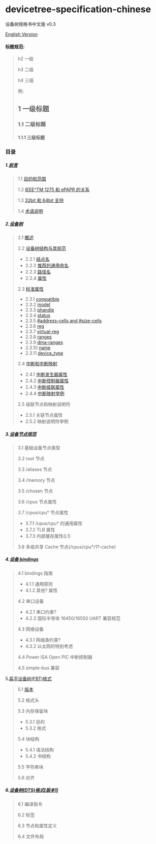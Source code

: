 # devicetree-specification-chinese
设备树规格书中文版 v0.3

[English Version](https://github.com/devicetree-org/devicetree-specification)



#### 标题规范:

> h2 一级
>
> h3 二级
>
> h4 三级
>
> 例:
>
> ## 1 一级标题
>
> ### 1.1 二级标题
>
> #### 1.1.1 三级标题





###  目录

##### 1.[前言](./doc/ch01.md)

> 1.1 [目的和范围](https://github.com/UnknownBugs/devicetree-specification-chinese/blob/main/doc/ch01.md#11%E7%9B%AE%E7%9A%84%E5%92%8C%E5%BA%94%E7%94%A8)
>
> 1.2 [IEEE^TM 1275 和 ePAPR 的关系](https://github.com/UnknownBugs/devicetree-specification-chinese/blob/main/doc/ch01.md#12-ieeetm-1275-%E5%92%8C-epapr%E7%9A%84%E5%85%B3%E7%B3%BB)
>
> 1.3 [32bit 和 64bit 支持](https://github.com/UnknownBugs/devicetree-specification-chinese/blob/main/doc/ch01.md#13-3264%E4%BD%8D%E6%94%AF%E6%8C%81)
>
> 1.4 [术语说明](https://github.com/UnknownBugs/devicetree-specification-chinese/blob/main/doc/ch01.md#14-%E6%9C%AF%E8%AF%AD%E8%AF%B4%E6%98%8E)

##### 2.[设备树](./doc/ch02.md)

> 2.1 [概述](https://github.com/UnknownBugs/devicetree-specification-chinese/blob/main/doc/ch02.md#21%E6%A6%82%E8%BF%B0)
>
> 2.2 [设备树结构与其规范](https://github.com/UnknownBugs/devicetree-specification-chinese/blob/main/doc/ch02.md#22-%E8%AE%BE%E5%A4%87%E6%A0%91%E7%BB%93%E6%9E%84%E4%B8%8E%E5%85%B6%E8%A7%84%E8%8C%83)
>
> - 2.2.1 [结点名](https://github.com/UnknownBugs/devicetree-specification-chinese/blob/main/doc/ch02.md#221-%E7%BB%93%E7%82%B9%E5%90%8D)
> - 2.2.2 [推荐的通用命名](https://github.com/UnknownBugs/devicetree-specification-chinese/blob/main/doc/ch02.md#222-%E6%8E%A8%E8%8D%90%E7%9A%84%E9%80%9A%E7%94%A8%E5%91%BD%E5%90%8D)
> - 2.2.3 [路径名](https://github.com/UnknownBugs/devicetree-specification-chinese/blob/main/doc/ch02.md#223-%E8%B7%AF%E5%BE%84%E5%90%8D)
> - 2.2.4 [属性](https://github.com/UnknownBugs/devicetree-specification-chinese/blob/main/doc/ch02.md#224-%E5%B1%9E%E6%80%A7)
>
> 2.3 [标准属性](https://github.com/UnknownBugs/devicetree-specification-chinese/blob/main/doc/ch02.md#23-%E6%A0%87%E5%87%86%E5%B1%9E%E6%80%A7)
>
> - 2.3.1 [compatible](https://github.com/UnknownBugs/devicetree-specification-chinese/blob/main/doc/ch02.md#231-compatible)
> - 2.3.2 [model](https://github.com/UnknownBugs/devicetree-specification-chinese/blob/main/doc/ch02.md#232-model)
> - 2.3.3 [phandle](https://github.com/UnknownBugs/devicetree-specification-chinese/blob/main/doc/ch02.md#233-phandle)
> - 2.3.4 [status](https://github.com/Sunrisepeak/devicetree-specification-chinese/blob/main/doc/ch02.md#224-status)
> - 2.3.5 [#address-cells and #size-cells](https://github.com/Sunrisepeak/devicetree-specification-chinese/blob/main/doc/ch02.md#225-address-cells-%E5%92%8C-size-cells)
> - 2.3.6 [reg](https://github.com/Sunrisepeak/devicetree-specification-chinese/blob/main/doc/ch02.md#226-reg)
> - 2.3.7 [virtual-reg](doc/ch02.md)
> - 2.3.8 [ranges](doc/ch02.md)
> - 2.3.9 [dma-ranges]()
> - 2.3.10 [name]()
> - 2.3.11 [device_type]()
>
> 2.4 [中断和中断映射](./doc/ch02.md)
>
> - 2.4.1 [中断发生器属性]()
> - 2.4.2 [中断控制器属性]()
> - 2.4.3 [中断级联属性]()
> - 2.4.4 [中断映射举例]()
>
> 2.5 级联节点和映射说明符
>
> - 2.5.1 关联节点属性
> - 2.5.2 映射说明符举例

##### 3.[设备节点规范](./doc/ch03.md)

> 3.1 基础设备节点类型
>
> 3.2 root 节点
>
> 3.3 /aliases 节点
>
> 3.4 /memory 节点
>
> 3.5 /chosen 节点
>
> 3.6 /cpus 节点属性
>
> 3.7 /cpus/cpu* 节点属性
>
> - 3.7.1 /cpus/cpu* 的通用属性
> - 3.7.2 TLB 属性
> - 3.7.3 内部缓存属性(L1)
>
> 3.8 多级共享 Cache 节点(/cpus/cpu*/1?-cache)

##### 4.[设备 bindings](./doc/ch04.md)

> 4.1 bindings 指南
>
> - 4.1.1 通用原则
> - 4.1.2 其他? 属性
>
> 4.2 串口设备
>
> - 4.2.1 串口约束?
> - 4.2.2 国际半导体 16450/16550 UART 兼容规范
>
> 4.3 网络设备
>
> - 4.3.1 网络类约束?
> - 4.3.2 以太网的特别考虑
>
> 4.4 Power ISA Open PIC 中断控制器
>
> 4.5 simple-bus 兼容

5.[扁平设备树(FBT)格式](./doc/ch05.md)

> 5.1 [版本](https://github.com/UnknownBugs/devicetree-specification-chinese/blob/main/doc/ch05.md#51-%E7%89%88%E6%9C%AC%E6%8E%A7%E5%88%B6)
>
> 5.2 格式头
>
> 5.3 内存保留块
>
> - 5.3.1 目的
> - 5.3.2 格式
>
> 5.4 块结构
>
> - 5.4.1 语法结构
> - 5.4.2 书结构
>
> 5.5 字符串块
>
> 5.6 对齐

##### 6.[设备树(DTS)格式(版本1)](./doc/ch06.md)

> 6.1 编译指令
>
> 6.2 标签
>
> 6.3 节点和属性定义
>
> 6.4 文件布局
